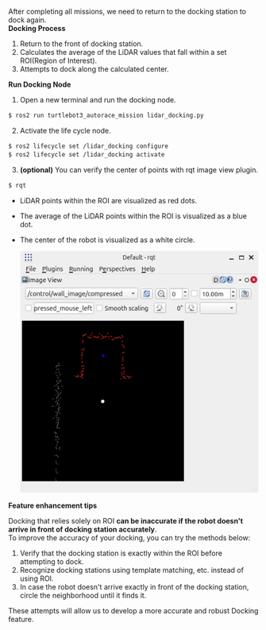 After completing all missions, we need to return to the docking station to dock again.  
**Docking Process**
1. Return to the front of docking station.
2. Calculates the average of the LiDAR values that fall within a set ROI(Region of Interest).
3. Attempts to dock along the calculated center.

**Run Docking Node**
1. Open a new terminal and run the docking node.
```bash
$ ros2 run turtlebot3_autorace_mission lidar_docking.py
```
2. Activate the life cycle node.
```bash
$ ros2 lifecycle set /lidar_docking configure
$ ros2 lifecycle set /lidar_docking activate
```
3. **(optional)** You can verify the center of points with rqt image view plugin.
```bash
$ rqt
```
- LiDAR points within the ROI are visualized as red dots.
- The average of the LiDAR points within the ROI is visualized as a blue dot.
- The center of the robot is visualized as a white circle.

   ![](/assets/images/platform/turtlebot3/autorace_2025/autorace_docking_rqt.png)

**Feature enhancement tips**

Docking that relies solely on ROI **can be inaccurate if the robot doesn't arrive in front of docking station accurately**.  
To improve the accuracy of your docking, you can try the methods below:
1. Verify that the docking station is exactly within the ROI before attempting to dock.
2. Recognize docking stations using template matching, etc. instead of using ROI.
3. In case the robot doesn't arrive exactly in front of the docking station, circle the neighborhood until it finds it.

These attempts will allow us to develop a more accurate and robust Docking feature.

